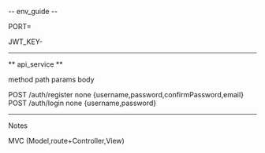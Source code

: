-- env_guide --

PORT=

JWT_KEY-

-------------

** api_service **

method         path                  params      body

POST           /auth/register        none        {username,password,confirmPassword,email}
POST           /auth/login           none        {username,password}
<!-- PUT            /todo                 :id         {title,duedate} -->

----------
Notes

MVC (Model,route+Controller,View)
